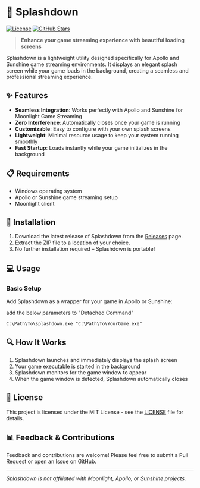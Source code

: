 # 🌊 Splashdown

[![License](https://img.shields.io/badge/license-MIT-blue.svg)](LICENSE)
[![GitHub Stars](https://img.shields.io/github/stars/philipgyllhamn/splashdown?style=social)](https://github.com/yourusername/splashdown)

> **Enhance your game streaming experience with beautiful loading screens**

Splashdown is a lightweight utility designed specifically for Apollo and Sunshine game streaming environments. It displays an elegant splash screen while your game loads in the background, creating a seamless and professional streaming experience.

## ✨ Features

- **Seamless Integration**: Works perfectly with Apollo and Sunshine for Moonlight Game Streaming
- **Zero Interference**: Automatically closes once your game is running
- **Customizable**: Easy to configure with your own splash screens
- **Lightweight**: Minimal resource usage to keep your system running smoothly
- **Fast Startup**: Loads instantly while your game initializes in the background

## 📋 Requirements

- Windows operating system
- Apollo or Sunshine game streaming setup
- Moonlight client

## 🚀 Installation

1. Download the latest release of Splashdown from the [Releases](https://github.com/philipgyllhamn/splashdown/releases) page.
2. Extract the ZIP file to a location of your choice.
3. No further installation required – Splashdown is portable!

## 💻 Usage

### Basic Setup

Add Splashdown as a wrapper for your game in Apollo or Sunshine:

add the below parameters to "Detached Command"

```
C:\Path\To\splashdown.exe "C:\Path\To\YourGame.exe"
```


## 🔍 How It Works

1. Splashdown launches and immediately displays the splash screen
2. Your game executable is started in the background
3. Splashdown monitors for the game window to appear
4. When the game window is detected, Splashdown automatically closes

<!-- ## 🛠️ Troubleshooting

**Splash screen won't close:**
- Increase the timeout value with `--timeout=X` where X is seconds
- Verify the game process is actually starting

**Game loads but splash remains:**
- Some games use launcher processes which can confuse detection
- Use `--process-name="ActualGame.exe"` to specify the exact process to wait for -->

## 📝 License

This project is licensed under the MIT License - see the [LICENSE](LICENSE) file for details.

## 📊 Feedback & Contributions

Feedback and contributions are welcome! Please feel free to submit a Pull Request or open an Issue on GitHub.

---

*Splashdown is not affiliated with Moonlight, Apollo, or Sunshine projects.*
